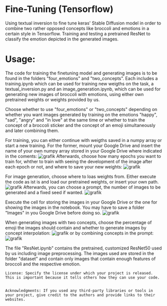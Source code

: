 # Fine-Tuning (Tensorflow)
Using textual inversion to fine tune keras' Stable Diffusion model in order to combine two rather opposed concepts like broccoli and emotions in a certain style in Tensorflow. Training and testing a pretrained ResNet to classify the emotion depicted in the generated images. 

# Usage: 
The code for training the finetuning model and generating images is to be found in the folders "four_emotions" and "two_concepts". Each includes a training.ipynb which can be used for training new weigths on the task, a textual_inversion.py and an image_generation.ipynb, which can be used for generating new images of broccoli with emotions, using either own pretrained weights or weights provided by us. 

Choose whether to use "four_emotions" or "two_concepts" depending on whether you want images generated by training on the emotions "happy", "sad", "angry" and "in love" at the same time or whether to train the concept of a broccoli sticker and the concept of an emoji simultaneously and later combining them.

For training, you can either continue with weigths saved in a numpy array or start a new training. 
For the former, mount your Google Drive and insert the name of your own numpy array stored in your Google Drive where indicated in the coments:
![grafik](https://user-images.githubusercontent.com/126180162/227212836-009d77b6-b7c0-4257-9577-73ae9907c0ed.png)
Afterwards, choose how many epochs you want to train for, whther to train with seeing the development of the image after each epoch or not, and where to save your new weights: 
![grafik](https://user-images.githubusercontent.com/126180162/227213077-d4e3979b-a3f0-4716-ac3b-6b6aafbc3abf.png)

For image generation, choose where to loas weights from. Either execute the code as ist is and load our pretrained weights, or insert your own path. 
![grafik](https://user-images.githubusercontent.com/126180162/227211476-18cbd088-8e15-4857-9a11-94b715a891eb.png)
Afterwards, you can choose a prompt, the number of images to be generated and a fixed seed if wanted. 
![grafik](https://user-images.githubusercontent.com/126180162/227211216-62c90d49-9c95-4fad-adae-f85cbee5f2dd.png)

Execute the cell for storing the images in your Google Drive or the one for showing the images in the notebook. You may have to save a folder "Images" in you Google Drive before doing so.
![grafik](https://user-images.githubusercontent.com/126180162/227211627-7f07917b-b036-4314-9210-491888e6907f.png)

When generating images with two concepts, choose the percentage of emoji the images should contain and whether to generate images by concept interpolation:
![grafik](https://user-images.githubusercontent.com/126180162/227212231-b418f3f2-cd04-449b-bd16-39344827c06e.png)
or by combining concepts in the prompt:
![grafik](https://user-images.githubusercontent.com/126180162/227212329-d003c75d-a572-4347-82db-b328de7ecf4c.png)


The file "ResNet.ipynb" contains the pretrained, customized ResNet50 used by us including image preprocessing. The images used are stored in the folder "dataset" and contain only images that contain enough features of broccoli and the respective emotion.

    License: Specify the license under which your project is released. This is important because it tells others how they can use your code.


    Acknowledgments: If you used any third-party libraries or tools in your project, give credit to the authors and provide links to their websites.
